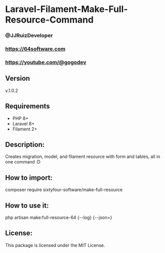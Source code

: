 # Laravel-Filament-Make-Full-Resource-Command
### @JJRuizDeveloper
### https://64software.com
### https://youtube.com/@gogodev

## Version
v.1.0.2
## Requirements
- PHP 8+
- Laravel 8+
- Filament 2+

## Description:
Creates migration, model, and filament resource with form and tables, all in one command :D

## How to import:
composer require sixtyfour-software/make-full-resource

## How to use it:
php artisan make:full-resource-64 {--log} {--json=}

## License:
This package is licensed under the MIT License.